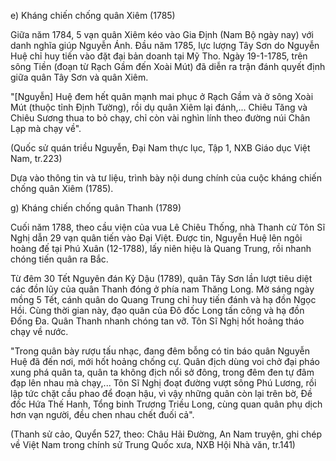 e) Kháng chiến chống quân Xiêm (1785)

Giữa năm 1784, 5 vạn quân Xiêm kéo vào Gia Định (Nam Bộ ngày nay) với danh nghĩa giúp Nguyễn Ánh. Đầu năm 1785, lực lượng Tây Sơn do Nguyễn Huệ chỉ huy tiến vào đặt đại bản doanh tại Mỹ Tho. Ngày 19-1-1785, trên sông Tiền (đoạn từ Rạch Gầm đến Xoài Mút) đã diễn ra trận đánh quyết định giữa quân Tây Sơn và quân Xiêm.

"[Nguyễn] Huệ đem hết quân mạnh mai phục ở Rạch Gầm và ở sông Xoài Mút (thuộc tỉnh Định Tường), rồi dụ quân Xiêm lại đánh,... Chiêu Tăng và Chiêu Sương thua to bỏ chạy, chỉ còn vài nghìn lính theo đường núi Chân Lạp mà chạy về".

(Quốc sử quán triều Nguyễn, Đại Nam thực lục,
Tập 1, NXB Giáo dục Việt Nam, tr.223)

Dựa vào thông tin và tư liệu, trình bày nội dung chính của cuộc kháng chiến chống quân Xiêm (1785).

g) Kháng chiến chống quân Thanh (1789)

Cuối năm 1788, theo cầu viện của vua Lê Chiêu Thống, nhà Thanh cử Tôn Sĩ Nghị dẫn 29 vạn quân tiến vào Đại Việt. Được tin, Nguyễn Huệ lên ngôi hoàng đế tại Phú Xuân (12-1788), lấy niên hiệu là Quang Trung, rồi nhanh chóng tiến quân ra Bắc.

Từ đêm 30 Tết Nguyên đán Kỷ Dậu (1789), quân Tây Sơn lần lượt tiêu diệt các đồn lũy của quân Thanh đóng ở phía nam Thăng Long. Mờ sáng ngày mồng 5 Tết, cánh quân do Quang Trung chỉ huy tiến đánh và hạ đồn Ngọc Hồi. Cùng thời gian này, đạo quân của Đô đốc Long tấn công và hạ đồn Đống Đa. Quân Thanh nhanh chóng tan vỡ. Tôn Sĩ Nghị hốt hoảng tháo chạy về nước.

"Trong quân bày rượu tấu nhạc, đang đêm bỗng có tin báo quân Nguyễn Huệ đã đến nơi, mới hốt hoảng chống cự. Quân địch dùng voi chở đại pháo xung phá quân ta, quân ta không địch nổi sở đông, trong đêm đen tự đâm đạp lên nhau mà chạy,... Tôn Sĩ Nghị đoạt đường vượt sông Phú Lương, rồi lập tức chặt cầu phao để đoạn hậu, vì vậy những quân còn lại trên bờ, Đề đốc Hứa Thế Hanh, Tổng binh Trương Triều Long, cùng quan quân phụ dịch hơn vạn người, đều chen nhau chết đuối cả".

(Thanh sử cảo, Quyển 527, theo: Châu Hải Đường, An Nam truyện,
ghi chép về Việt Nam trong chính sử Trung Quốc xưa, NXB Hội Nhà văn, tr.141)